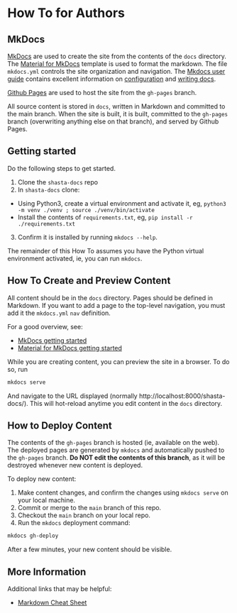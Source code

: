 # How To for Authors

## MkDocs

[MkDocs](https://www.mkdocs.org/) are used to create the site from the contents of the `docs` directory. The [Material for MkDocs](https://squidfunk.github.io/mkdocs-material/) template is used to format the markdown. The file `mkdocs.yml` controls the site organization and navigation. The [Mkdocs user guide](https://www.mkdocs.org/user-guide/) contains excellent information on [configuration](https://www.mkdocs.org/user-guide/configuration/) and [writing docs](https://www.mkdocs.org/user-guide/writing-your-docs/).

[Github Pages](https://pages.github.com/) are used to host the site from the `gh-pages` branch.

All source content is stored in `docs`, written in Markdown and committed to the main branch. When the site is built, it is built, committed to the `gh-pages` branch (overwriting anything else on that branch), and served by Github Pages.

## Getting started

Do the following steps to get started.

1. Clone the `shasta-docs` repo
2. In `shasta-docs` clone:

- Using Python3, create a virtual environment and activate it, eg, `python3 -m venv ./venv ; source ./venv/bin/activate`
- Install the contents of `requirements.txt`, eg, `pip install -r ./requirements.txt`

3. Confirm it is installed by running `mkdocs --help`.

The remainder of this How To assumes you have the Python virtual environment activated, ie, you can run `mkdocs`.

## How To Create and Preview Content

All content should be in the `docs` directory. Pages should be defined in Markdown. If you want to add a page to the top-level navigation, you must add it the `mkdocs.yml` `nav` definition.

For a good overview, see:

- [MkDocs getting started](https://www.mkdocs.org/getting-started/)
- [Material for MkDocs getting started](https://squidfunk.github.io/mkdocs-material/getting-started/)

While you are creating content, you can preview the site in a browser. To do so, run

```bash
mkdocs serve
```

And navigate to the URL displayed (normally http://localhost:8000/shasta-docs/). This will hot-reload anytime you edit content in the `docs` directory.

## How to Deploy Content

The contents of the `gh-pages` branch is hosted (ie, available on the web). The deployed pages are generated by `mkdocs` and automatically pushed to the `gh-pages` branch. **Do NOT edit the contents of this branch**, as it will be destroyed whenever new content is deployed.

To deploy new content:

1. Make content changes, and confirm the changes using `mkdocs serve` on your local machine.
2. Commit or merge to the `main` branch of this repo.
3. Checkout the `main` branch on your local repo.
4. Run the `mkdocs` deployment command:

```bash
mkdocs gh-deploy
```

After a few minutes, your new content should be visible.

## More Information

Additional links that may be helpful:

- [Markdown Cheat Sheet](https://www.markdownguide.org/cheat-sheet/)
